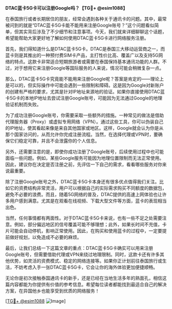 **DTAC蓝卡5G卡可以注册Google吗？【TG💪+ @esim1088】**

在泰国旅行或者长期居住的朋友，经常会遇到各种关于通讯卡的问题。其中，最常被问到的就是“DTAC蓝卡5G卡能不能用来注册Google账号？”这个问题看似简单，但其实背后涉及了不少细节和注意事项。今天，我们就来详细聊聊这个话题，希望能帮助大家更好地了解如何使用DTAC蓝卡5G卡进行网络服务注册。

首先，我们得知道什么是DTAC蓝卡5G卡。DTAC是泰国三大移动运营商之一，而蓝卡则是其推出的一种预付费SIM卡产品，主打性价比高、覆盖广以及支持5G网络的特点。这款卡非常适合短期旅游者或需要在泰国保持基本通讯功能的人群。不过，对于想用它来注册Google等国际服务的人来说，情况可能会稍微复杂一点。

那么，DTAC蓝卡5G卡究竟能不能用来注册Google呢？答案是肯定的——理论上是可以的，但实际操作中可能会遇到一些限制和障碍。这是因为Google对新账户的创建有严格的要求，尤其是针对IP地址来源地的验证。如果你直接使用DTAC蓝卡5G卡的本地IP地址去尝试注册Google账号，可能因为无法通过Google的地理验证机制而失败。

为了成功注册Google账号，你需要采取一些额外的措施。一种常见的做法是借助代理服务器（Proxy）或虚拟专用网络（VPN）。通过这些工具，你可以伪装自己的IP地址，使其看起来像是来自其他国家或地区。这样，Google就会认为你是从那个国家访问的，从而允许你完成注册流程。当然，在选择代理或VPN时，要确保它们稳定可靠，并且不会泄露你的个人信息。

另外，还需要注意的是，即使你成功注册了Google账号，后续使用过程中也可能面临一些问题。例如，某些Google服务可能因为地理位置限制而无法正常使用。因此，建议你在决定是否注册之前，先评估一下自己的需求，看看哪些服务对你来说最重要。

除了注册Google账号之外，DTAC蓝卡5G卡本身还有很多优点值得我们关注。比如它的资费结构非常灵活，用户可以根据自己的实际需求购买不同额度的数据包，避免不必要的浪费。而且，随着5G网络的普及，DTAC提供的高速上网体验也让许多用户感到满意。尤其是在观看在线视频、下载大型文件等方面，蓝卡的表现相当出色。

当然，任何事情都有两面性。对于DTAC蓝卡5G卡来说，也有一些不足之处需要注意。例如，部分偏远地区的信号覆盖可能不够理想；此外，如果长时间不充值，卡片可能会自动停机，影响正常使用。因此，在购买和使用蓝卡的过程中，一定要提前做好规划，以免造成不必要的麻烦。

最后，让我们总结一下这篇文章的重点：DTAC蓝卡5G卡确实可以用来注册Google账号，但需要借助代理或VPN来绕过地理限制。同时，这款卡还有许多其他优势，如灵活的资费模式、稳定的网络连接等。如果你正计划前往泰国旅行或生活，不妨考虑入手一张DTAC蓝卡5G卡，它会让你的海外体验更加便捷顺畅。

无论你是初次接触泰国通讯卡的新手，还是已经在当地生活多年的熟面孔，相信这篇内容都能为你提供有价值的参考信息。希望每位读者都能找到最适合自己的解决方案，在异国他乡也能享受到优质的网络服务！

[[TG💪+ @esim1088](https://t.me/s/esim1088) ![Image](https://i.postimg.cc/4NQfJmqS/Snipaste-2025-05-13-00-14-12.png)]